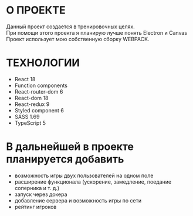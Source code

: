 # О ПРОЕКТЕ <br>
Данный проект создается в тренировочных целях.<br>
При помощи этого проекта я планирую лучше понять Electron и Canvas<br>
Проект использует мою собственную сборку WEBPACK.<br>

# ТЕХНОЛОГИИ <br>
- React 18
- Function components
- React-router-dom 6
- React-dom 18
- React-redux 9
- Styled component 6
- SASS 1.69
- TypeScript 5

# В дальнейшей в проекте планируется добавить
- возможность игры двух пользователей на одном поле
- расширение функционала (ускорение, замедление, поедание соперника и т. д.)
- запуск через докера
- добавление сервера и возможность игры по сети
- рейтинг игроков
